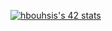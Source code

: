 
<a href="https://github.com/oakoudad/badge42"><img src="https://badge.mediaplus.ma/darkgray/hbouhsis?UM6P=off" alt="hbouhsis's 42 stats" /></a>
